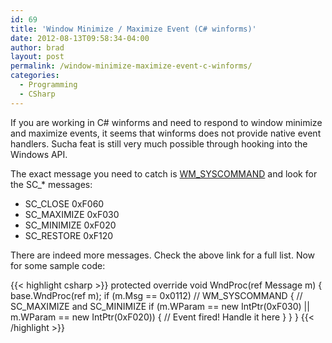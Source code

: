 ```yaml
---
id: 69
title: 'Window Minimize / Maximize Event (C# winforms)'
date: 2012-08-13T09:58:34-04:00
author: brad
layout: post
permalink: /window-minimize-maximize-event-c-winforms/
categories:
  - Programming
  - CSharp
---
```

If you are working in C# winforms and need to respond to window minimize and maximize events, it seems that winforms does not provide native event handlers. Sucha feat is still very much possible through hooking into the Windows API.

The exact message you need to catch is [WM_SYSCOMMAND](http://msdn.microsoft.com/en-us/library/windows/desktop/ms646360(v=vs.85).aspx) and look for the SC_* messages:

  * SC_CLOSE 0xF060
  * SC_MAXIMIZE 0xF030
  * SC_MINIMIZE 0xF020
  * SC_RESTORE 0xF120

There are indeed more messages. Check the above link for a full list. Now for some sample code:

{{< highlight csharp >}}
protected override void WndProc(ref Message m)
{
    base.WndProc(ref m);
    if (m.Msg == 0x0112) // WM_SYSCOMMAND
    {
        // SC_MAXIMIZE and SC_MINIMIZE
        if (m.WParam == new IntPtr(0xF030) || m.WParam == new IntPtr(0xF020))
        {
            // Event fired! Handle it here
        }
    }
}
{{< /highlight >}}
